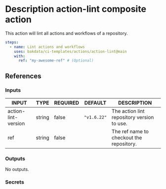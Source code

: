 # Description action-lint composite action

This action will lint all actions and workflows of a repository.

```yaml
steps:
  - name: Lint actions and workflows
    uses: bakdata/ci-templates/actions/action-lint@main
    with:
      ref: "my-awesome-ref" # (Optional)
```

## References

### Inputs

<!-- AUTO-DOC-INPUT:START - Do not remove or modify this section -->

|        INPUT        |  TYPE  | REQUIRED |   DEFAULT   |                DESCRIPTION                 |
|---------------------|--------|----------|-------------|--------------------------------------------|
| action-lint-version | string |  false   | `"v1.6.22"` | The action lint repository version to use. |
|         ref         | string |  false   |             |  The ref name to checkout the repository.  |

<!-- AUTO-DOC-INPUT:END -->


### Outputs

<!-- AUTO-DOC-OUTPUT:START - Do not remove or modify this section -->
No outputs.
<!-- AUTO-DOC-OUTPUT:END -->


### Secrets
